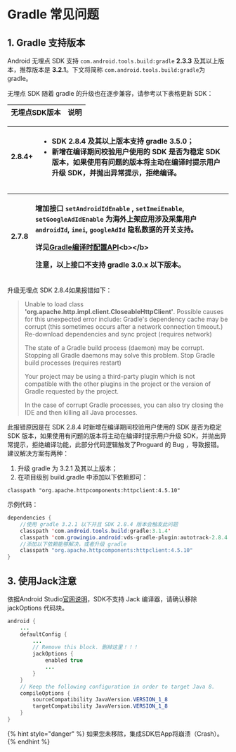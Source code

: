 # Gradle 常见问题

## 1. Gradle 支持版本

Android 无埋点 SDK 支持 `com.android.tools.build:gradle` **2.3.3** 及其以上版本，推荐版本是 **3.2.1**。下文将简称 `com.android.tools.build:gradle`为 gradle。

无埋点 SDK 随着 gradle 的升级也在逐步兼容，请参考以下表格更新 SDK：

| 无埋点SDK版本 | 说明 |
| :--- | :--- |


<table>
  <thead>
    <tr>
      <th style="text-align:left">2.8.4+</th>
      <th style="text-align:left">
        <ul>
          <li>SDK 2.8.4 &#x53CA;&#x5176;&#x4EE5;&#x4E0A;&#x7248;&#x672C;&#x652F;&#x6301;
            gradle 3.5.0&#xFF1B;</li>
          <li>&#x65B0;&#x589E;&#x5728;&#x7F16;&#x8BD1;&#x671F;&#x95F4;&#x6821;&#x9A8C;&#x7528;&#x6237;&#x4F7F;&#x7528;&#x7684;
            SDK &#x662F;&#x5426;&#x4E3A;&#x7A33;&#x5B9A; SDK &#x7248;&#x672C;&#xFF0C;&#x5982;&#x679C;&#x4F7F;&#x7528;&#x6709;&#x95EE;&#x9898;&#x7684;&#x7248;&#x672C;&#x5C06;&#x4E3B;&#x52A8;&#x5728;&#x7F16;&#x8BD1;&#x65F6;&#x63D0;&#x793A;&#x7528;&#x6237;&#x5347;&#x7EA7;
            SDK&#xFF0C;&#x5E76;&#x629B;&#x51FA;&#x5F02;&#x5E38;&#x63D0;&#x793A;&#xFF0C;&#x62D2;&#x7EDD;&#x7F16;&#x8BD1;&#x3002;</li>
        </ul>
      </th>
    </tr>
  </thead>
  <tbody></tbody>
</table><table>
  <thead>
    <tr>
      <th style="text-align:left">2.7.8</th>
      <th style="text-align:left">
        <p>&#x589E;&#x52A0;&#x63A5;&#x53E3; <code>setAndroidIdEnable</code> , <code>setImeiEnable</code>, <code>setGoogleAdIdEnable</code> &#x4E3A;&#x6D77;&#x5916;&#x4E0A;&#x67B6;&#x5E94;&#x7528;&#x6D89;&#x53CA;&#x91C7;&#x96C6;&#x7528;&#x6237; <code>androidId</code>, <code>imei</code>, <code>googleAdId</code> &#x9690;&#x79C1;&#x6570;&#x636E;&#x7684;&#x5F00;&#x5173;&#x652F;&#x6301;&#x3002;</p>
        <p><b>&#x8BE6;&#x89C1;</b><a href="../android-sdk-api/gradle-api.md"><b>Gradle&#x7F16;&#x8BD1;&#x65F6;&#x914D;&#x7F6E;API</b></a>&lt;b&gt;&lt;/b&gt;</p>
        <p><b>&#x6CE8;&#x610F;&#xFF0C;&#x4EE5;&#x4E0A;&#x63A5;&#x53E3;&#x4E0D;&#x652F;&#x6301; gradle 3.0.x &#x4EE5;&#x4E0B;&#x7248;&#x672C;</b>&#x3002;</p>
      </th>
    </tr>
  </thead>
  <tbody></tbody>
</table>升级无埋点 SDK 2.8.4如果报错如下：

> Unable to load class **'org.apache.http.impl.client.CloseableHttpClient'**. Possible causes for this unexpected error include: Gradle's dependency cache may be corrupt \(this sometimes occurs after a network connection timeout.\) Re-download dependencies and sync project \(requires network\)
>
> The state of a Gradle build process \(daemon\) may be corrupt. Stopping all Gradle daemons may solve this problem. Stop Gradle build processes \(requires restart\)
>
> Your project may be using a third-party plugin which is not compatible with the other plugins in the project or the version of Gradle requested by the project.
>
> In the case of corrupt Gradle processes, you can also try closing the IDE and then killing all Java processes.

此报错原因是在 SDK 2.8.4 时新增在编译期间校验用户使用的 SDK 是否为稳定 SDK 版本，如果使用有问题的版本将主动在编译时提示用户升级 SDK，并抛出异常提示，拒绝编译功能，此部分代码逻辑触发了Proguard 的 Bug ，导致报错。建议解决方案有两种：

1. 升级 gradle 为 3.2.1 及其以上版本；
2. 在项目级别 build.gradle 中添加以下依赖即可：

```text
classpath "org.apache.httpcomponents:httpclient:4.5.10"
```

示例代码：

```java
dependencies {
    //使用 gradle 3.2.1 以下并且 SDK 2.8.4 版本会触发此问题
    classpath 'com.android.tools.build:gradle:3.1.4'
    classpath 'com.growingio.android:vds-gradle-plugin:autotrack-2.8.4'
    //添加以下依赖能够解决，或者升级 gradle
    classpath "org.apache.httpcomponents:httpclient:4.5.10"
}
```

## 3. 使用Jack注意

依据Android Studio[官网说明](https://developer.android.com/studio/write/java8-support#migrate)，SDK不支持 Jack 编译器，请确认移除 jackOptions 代码块。

```java
android {
    ...
    defaultConfig {
        ...
        // Remove this block. 删掉这里！！！
        jackOptions {
            enabled true
            ...
        }
    }
    // Keep the following configuration in order to target Java 8.
    compileOptions {
        sourceCompatibility JavaVersion.VERSION_1_8
        targetCompatibility JavaVersion.VERSION_1_8
    }
}
```

{% hint style="danger" %}
如果您未移除，集成SDK后App将崩溃（Crash）。
{% endhint %}

